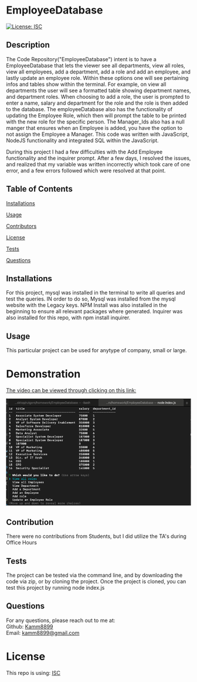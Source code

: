 # EmployeeDatabase
  [![License: ISC](https://img.shields.io/badge/License-ISC-blue.svg)](https://opensource.org/licenses/ISC)
  ## Description
  The Code Repository("EmployeeDatabase") intent is to have a EmployeeDatabase that lets the viewer see all departments, view all roles, view all employees, add a department, add a role and add an employee, and lastly update an employee role. Within these options one will see pertaining infos and tables show within the terminal. For example, on view all departments the user will see a formatted table showing department names, and department roles. When choosing to add a role, the user is prompted to enter a name, salary and department for the role and the role is then added to the database. The employeeDatabase also has the functionality of updating the Employee Role, which then will prompt the table to be printed with the new role for the specific person. The Manager_Ids also has a null manger that ensures when an Employee is added, you have the option to not assign the Employee a Manager. This code was written with JavaScript, NodeJS functionality and integrated SQL within the JavaScript. 

  During this project I had a few difficulties with the Add Employee functionality and the inquirer prompt. After a few days, I resolved the issues, and realized that my variable was written incorrectly which took care of one error, and a few errors followed which were resolved at that point. 
  ## Table of Contents 
  [Installations](#Installations)
  
  [Usage](#Usage)
  
  [Contributors](#Contributors)
  
  [License](#License)
  
  [Tests](#Tests)
  
  [Questions](#Questions)
  
  
  ## Installations
  For this project, mysql was installed in the terminal to write all queries and test the queries. IN order to do so, Mysql was installed from the mysql website with the Legacy keys. NPM Install was also installed in the beginning to ensure all relevant packages where generated. Inquirer was also installed for this repo, with npm install inquirer. 

   ## Usage
  This particular project can be used for anytype of company, small or large.

  # Demonstration
  [The video can be viewed through clicking on this link:](https://youtu.be/QiRzqXBpq2I)

   ![ScreenShot](./media/Employee.png) 
   ## Contribution
  There were no contributions from Students, but I did utilize the TA's during Office Hours
  ## Tests
  The project can be tested via the command line, and by downloading the code via zip, or by cloning the project. Once the project is cloned, you can test this project by running node index.js 
  ## Questions
  For any questions, please reach out to me at:<br/>
  Github: [Kamm8899](https://github.com/kamm8899/README-Generator) <br/>
  Email: [kamm8899@gmail.com](mailto:kamm8899@gmail.com)
  # License 
  This repo is using: [ISC](https://opensource.org/licenses/ISC)

